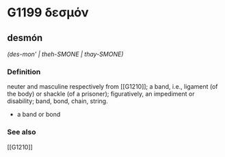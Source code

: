 # G1199 δεσμόν

## desmón

_(des-mon' | theh-SMONE | thay-SMONE)_

### Definition

neuter and masculine respectively from [[G1210]]; a band, i.e., ligament (of the body) or shackle (of a prisoner); figuratively, an impediment or disability; band, bond, chain, string.

- a band or bond

### See also

[[G1210]]

